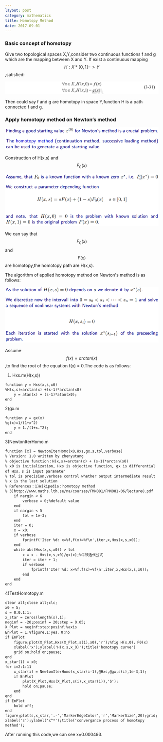 ```yaml
---
layout: post
category: mathematics
title: Homotopy Method
date: 2017-09-01
---
```


### Basic concept of homotopy

Give two topological spaces X,Y,consider two continuous functions f and g which are the mapping between X and Y. If exist a continuous mapping $$H:X * [0,1]->Y$$,satisfied:

![](/assets/mathematics/homotopy_method/fig1.png)

Then could say f and g are homotopy in space Y,function H is a path connected f and g.

### Apply homotopy method on Newton’s method

![](/assets/mathematics/homotopy_method/fig2.png)

Construction of H(x,s) and $$F_0(x)$$

![](/assets/mathematics/homotopy_method/fig3.png)

We can say that $$F_0(x)$$ and $$F(x)$$ are homotopy,the homotopy path are H(x,s).

The algorithm of applied homotopy method on Newton's method is as follows:

![](/assets/mathematics/homotopy_method/fig4.png)

Assume $$f(x)=arctan(x)$$,to find the root of the equation f(x) = 0.The code is as follows:


1) Hxs.m(H(x,s))

```
function y = Hxs(x,s,x0)  
%H(x,s)=arctan(x) +(s-1)*arctan(x0)  
    y = atan(x) + (s-1)*atan(x0);  
end
```

2)gx.m
```
function y = gx(x)  
%g(x)=1/(1+x^2)  
    y = 1./(1+x.^2);  
end
```

3)NewtonIterHomo.m
```
function [x] = NewtonIterHomo(x0,Hxs,gx,s,tol,verbose)  
% Version: 1.0 written by zhenyutang 
% objective function：H(x,s)=arctan(x) + (s-1)*arctan(x0)  
% x0 is initialization, Hxs is objective function, gx is differential of Hxs，s is input parameter  
% tol is precision,verbose control whether output intermediate result  
% x is the last solution 
% References：1)Wikipedia：homotopy method 
% 3)http://www.maths.lth.se/na/courses/FMN081/FMN081-06/lecture8.pdf  
    if nargin < 6  
        verbose = 0;%default value  
    end  
    if nargin < 5  
        tol = 1e-3;  
    end  
    iter = 0;  
    x = x0;  
    if verbose  
        fprintf('Iter %d: x=%f,f(x)=%f\n',iter,x,Hxs(x,s,x0));  
    end  
    while abs(Hxs(x,s,x0)) > tol  
        x = x - Hxs(x,s,x0)/gx(x);%牛顿迭代公式  
        iter = iter + 1;  
        if verbose  
            fprintf('Iter %d: x=%f,f(x)=%f\n',iter,x,Hxs(x,s,x0));  
        end  
    end  
end
```

4)TestHomotopy.m
```
clear all;close all;clc;  
x0 = 5;  
s = 0:0.1:1;  
x_star = zeros(length(s),1);  
neginf = -20;posinf = 20;step = 0.05;  
X_Plot = neginf:step:posinf;%axis  
EnPlot = 1;%figure,1:yes，0:no  
if EnPlot  
    figure;plot(X_Plot,Hxs(X_Plot,s(1),x0),'r');%fig H(x,0)，F0(x)  
    xlabel('x');ylabel('H(x,s,x_0)');title('homotopy curve')  
    grid on;hold on;pause;      
end  
x_star(1) = x0;  
for i=2:1:11  
    x_star(i) = NewtonIterHomo(x_star(i-1),@Hxs,@gx,s(i),1e-3,1);  
    if EnPlot  
        plot(X_Plot,Hxs(X_Plot,s(i),x_star(i)),'b');  
        hold on;pause;          
    end  
end  
if EnPlot  
    hold off;  
end  
figure;plot(s,x_star,'.-','MarkerEdgeColor','r','MarkerSize',20);grid;  
xlabel('s');ylabel('x^*');title('convergance process of homotopy method');
```

After running this code,we can see x=0.000493.
